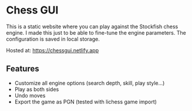# Chess GUI
This is a static website where you can play against the Stockfish chess engine. I made this just to be able to fine-tune the engine parameters. The configuration is saved in local storage.

Hosted at: https://chessgui.netlify.app

## Features
- Customize all engine options (search depth, skill, play style...)
- Play as both sides
- Undo moves
- Export the game as PGN (tested with lichess game import)
  
